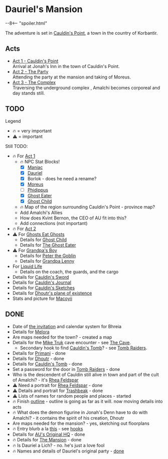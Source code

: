 # Dauriel's Mansion

--8<-- "spoiler.html"

The adventure is set in [Cauldin's Point](places/cauldins-point.md), a town in the country of Korbantir.

## Acts

* [Act 1 - Cauldin's Point](acts/act-1/index.md)  
  Arrival at Jonah's Inn in the town of Cauldin's Point.
* [Act 2 - The Party](acts/act-2/index.md)  
  Attending the party at the mansion and taking of Moreus.
* [Act 3 - The Complex](acts/act-3/index.md)  
  Traversing the underground complex , Amalchi becomes corporeal and day stands still.

## TODO

Legend

* 🔥 = very important
* ⚠️ = important

Still TODO:

* 🔥 For [Act 1](acts/act-1/index.md)
  * 🔥 NPC Stat Blocks!
    * [x] [Maniac](npcs/maniac.md)
    * [x] [Dauriel](npcs/dauriel-aldarion.md)
    * [x] Borlok - does he need a rename?
    * [x] [Moreus](npcs/moreus.md)
    * [ ] [Phidippus](npcs/phidippus.md)
    * [x] [Ghost Eater](npcs/ghost-eater.md)
    * [x] [Ghost Child](npcs/ghost-child.md)
  * 🔥 Map of the region surrounding Cauldin's Point - province map?
  * Add Amalchi's Allies
  * How does Kvint Bernon, the CEO of AU fit into this?
  * Add connections (not important)
* 🔥 For [Act 2](acts/act-2/index.md)
* ⚠️ For [Ghosts Eat Ghosts](sidequests/ghosts-eat-ghosts.md)
  * Details for [Ghost Child](npcs/ghost-child.md)
  * Details for [The Ghost Eater](npcs/ghost-eater.md)
* ⚠️ For [Grandpa's Boy](sidequests/grandpas-boy.md)
  * Details for [Peter the Goblin](npcs/peter-the-goblin.md)
  * Details for [Grandpa Lenny](npcs/grandpa-lenny.md)
* For [Liquid Life](sidequests/liquid-life.md)
  * Details on the coach, the guards, and the cargo
* Details for [Cauldin's Sword](../../items/cauldins-sword.md)
* Details for [Cauldin's Journal](../../items/cauldins-journal.md)
* Details for [Cauldin's Sketches](../../items/cauldins-sketches.md)
* Details for [Dhoutr's plane of existence](../../deities/dhoutr.md)
* Stats and picture for [Macoyii](../../creatures/macoyii.md)

## DONE

* Date of [the invitation](handouts/dauriels-invitation.md) and calendar system for Bhreia
* Details for [Melora](../../deities/melora.md)
* Are maps needed for the town? - created a map
* Details for the [Mike Truk](npcs/mike-truk.md) cave encounter - see [The Cave](sidequests/the-cave.md).
  * Secondary hook to find [Cauldin's Tomb](places/cauldins-tomb.md)? - see [Tomb Raiders](sidequests/tomb-raiders.md).
* Details for [Primani](../../deities/primani.md) - done
* Details for [Dhoutr](../../deities/dhoutr.md) - done
* Details for [Cauldin's Tomb](places/cauldins-tomb.md) - done
* Set a password for the door in [Tomb Raiders](sidequests/tomb-raiders.md) - done
* Who is the descendent of Cauldin still alive in town and part of the cult of Amalchi? - it's [Rhea Feldspar](npcs/rhea-feldspar.md)
* ⚠️ Need a portrait for [Rhea Feldspar](npcs/rhea-feldspar.md) - done
* ⚠️ Details and portrait for [Trashbeak](npcs/trashbeak.md) - done
* ⚠️ Lists of names for random people and places - started
* 🔥 Finish [outline](story-outline.md) - outline is going as far as it will. now moving details into acts
* 🔥 What does the demon figurine in Jonah's Denn have to do with Amalchi? - it contains the spirit of his creation, Dhoutr
* Are maps needed for the mansion? - yes, sketching out floorplans
* 🔥 Entry blurb a la [this](https://criticalrole.fandom.com/wiki/The_Nameless_Ones/Transcript#Part_I) - see [hooks](acts/act-1/adventure-hooks.md)
* Details for [AU's Original HQ](places/au-original-hq.md) - done
* 🔥 Details for [The Mansion](places/the-mansion.md) - done
* 🔥 Is Dauriel a Lich? - no. he's just a love fool
* 🔥 Names and details of Dauriel's original party - [done](organizations/aldarion-adventurers.md)
